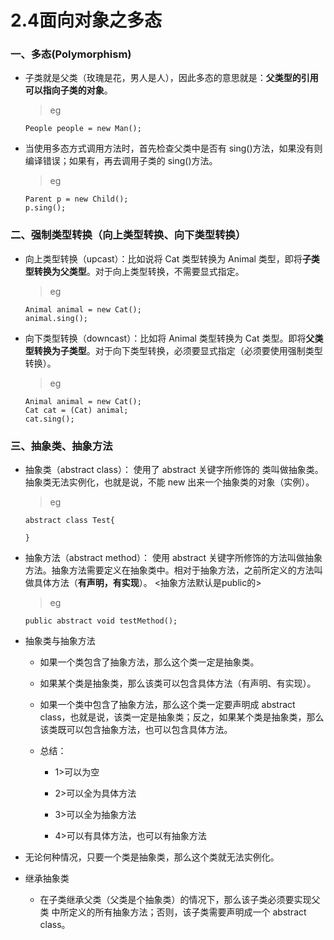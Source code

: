 # 2.4面向对象之多态

### 一、多态(Polymorphism)

* 子类就是父类（玫瑰是花，男人是人），因此多态的意思就是：**父类型的引用可以指向子类的对象**。 
  
  >eg
  
      People people = new Man();

* 当使用多态方式调用方法时，首先检查父类中是否有 sing()方法，如果没有则编译错误；如果有，再去调用子类的 sing()方法。 

  >eg
  
      Parent p = new Child();
      p.sing();

### 二、强制类型转换（向上类型转换、向下类型转换）

* 向上类型转换（upcast）：比如说将 Cat 类型转换为 Animal 类型，即将**子类型转换为父类型**。对于向上类型转换，不需要显式指定。 

  >eg
  
      Animal animal = new Cat();
      animal.sing();

* 向下类型转换（downcast）：比如将 Animal 类型转换为 Cat 类型。即将**父类型转换为子类型**。对于向下类型转换，必须要显式指定（必须要使用强制类型 转换）。 

  >eg
  
      Animal animal = new Cat();
      Cat cat = (Cat) animal;
      cat.sing();
  
### 三、抽象类、抽象方法

*  抽象类（abstract class）： 使用了 abstract 关键字所修饰的 类叫做抽象类。抽象类无法实例化，也就是说，不能 new 出来一个抽象类的对象（实例）。 

   >eg

       abstract class Test{

       }

* 抽象方法（abstract method）： 使用 abstract 关键字所修饰的方法叫做抽象方法。抽象方法需要定义在抽象类中。相对于抽象方法，之前所定义的方法叫做具体方法（**有声明，有实现**）。 <抽象方法默认是public的>

  >eg

      public abstract void testMethod();

* 抽象类与抽象方法

    * 如果一个类包含了抽象方法，那么这个类一定是抽象类。 

    * 如果某个类是抽象类，那么该类可以包含具体方法（有声明、有实现）。 

    * 如果一个类中包含了抽象方法，那么这个类一定要声明成 abstract class，也就是说，该类一定是抽象类；反之，如果某个类是抽象类，那么该类既可以包含抽象方法，也可以包含具体方法。 
    
    * 总结：
    
        * 1>可以为空
        
        * 2>可以全为具体方法
        
        * 3>可以全为抽象方法
        
        * 4>可以有具体方法，也可以有抽象方法

* 无论何种情况，只要一个类是抽象类，那么这个类就无法实例化。 

* 继承抽象类

    *  在子类继承父类（父类是个抽象类）的情况下，那么该子类必须要实现父类 中所定义的所有抽象方法；否则，该子类需要声明成一个 abstract class。

























